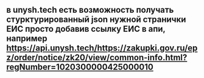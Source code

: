 ## в unysh.tech есть возможность получать стурктурированный json нужной странички ЕИС просто добавив ссылку ЕИС в апи, например https://api.unysh.tech/https://zakupki.gov.ru/epz/order/notice/zk20/view/common-info.html?regNumber=1020300000425000010
